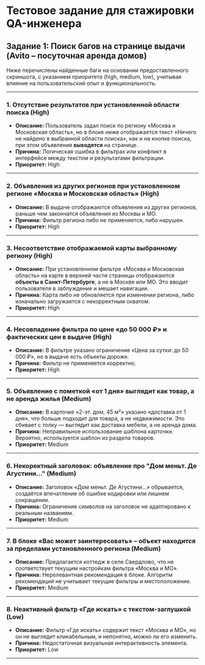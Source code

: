 # Тестовое задание для стажировки QA-инженера

## Задание 1: Поиск багов на странице выдачи (Avito – посуточная аренда домов)

Ниже перечислены найденные баги на основании предоставленного скриншота, с указанием приоритета (high, medium, low), учитывая влияние на пользовательский опыт и функциональность.

---

### 1. Отсутствие результатов при установленной области поиска (**High**)
- **Описание:** Пользователь задал поиск по региону «Москва и Московская область», но в блоке ниже отображается текст «Ничего не найдено в выбранной области поиска», как и на кнопке поиска, при этом объявления **выводятся** на странице.
- **Причина:** Логическая ошибка в фильтрах или конфликт в интерфейсе между текстом и результатами фильтрации.
- **Приоритет:** High

---

### 2. Объявления из других регионов при установленном регионе «Москва и Московская область» (**High**)
- **Описание:** В выдаче отображаются объявления из других регионов, раньше чем закончатся объявления из Москвы и МО.
- **Причина:** Фильтр региона либо не применяется, либо нарушен.
- **Приоритет:** High

---

### 3. Несоответствие отображаемой карты выбранному региону (**High**)  
- **Описание:** При установленном фильтре «Москва и Московская область» на карте в верхней части страницы отображаются **объекты в Санкт-Петербурге**, а не в Москве или МО. Это вводит пользователя в заблуждение и мешает навигации.  
- **Причина:** Карта либо не обновляется при изменении региона, либо изначально загружается с некорректным охватом.  
- **Приоритет:** High

---


### 4. Несовпадение фильтра по цене «до 50 000 ₽» и фактических цен в выдаче (**High**)
- **Описание:** В фильтре указано ограничение «Цена за сутки: до 50 000 ₽», но в выдаче есть объекты дороже.
- **Причина:** Фильтр не применяется корректно.
- **Приоритет:** High

---

### 5. Объявление с пометкой «от 1 дня» выглядит как товар, а не аренда жилья (**Medium**)
- **Описание:** В карточке «2-эт. дом, 45 м²» указано «доставка от 1 дня», что больше подходит для товара, а не недвижимости. Это сбивает с толку — выглядит как доставка мебели, а не аренда дома.
- **Причина:** Неправильное использование шаблона карточки. Вероятно, используется шаблон из раздела товаров.
- **Приоритет:** Medium

---

### 6. Некоректный заголовок: объявление про "Дом меньт. Де Агустини..." (**Medium**)
- **Описание:** Заголовок «Дом меньт. Де Агустини...» обрывается, создаётся впечатление об ошибке кодировки или лишнем сокращении.
- **Причина:** Ограничение символов на заголовок не адаптировано к реальным названиям.
- **Приоритет:** Medium

---

### 7. В блоке «Вас может заинтересовать» – объект находится за пределами установленного региона (**Medium**)
- **Описание:** Предлагается коттедж в селе Свердлово, что не соответствует текущим настройкам фильтра «Москва и МО».
- **Причина:** Нерелевантная рекомендация в блоке. Алгоритм рекомендаций не учитывает текущие фильтры и местоположение.
- **Приоритет:** Medium

---

### 8. Неактивный фильтр «Где искать» с текстом-заглушкой (**Low**)
- **Описание:** Фильтр «Где искать» содержит текст «Москва и МО», но он не выглядит кликабельным, и непонятно, можно ли его изменить.
- **Причина:** Недостаточная визуальная интерактивность элемента.
- **Приоритет:** Low

---



